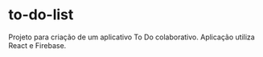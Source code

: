 # to-do-list
Projeto para criação de um aplicativo To Do colaborativo. Aplicação utiliza React e Firebase.

